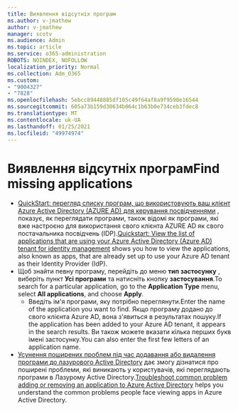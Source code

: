 ```yaml
---
title: Виявлення відсутніх програм
ms.author: v-jmathew
author: v-jmathew
manager: scotv
ms.audience: Admin
ms.topic: article
ms.service: o365-administration
ROBOTS: NOINDEX, NOFOLLOW
localization_priority: Normal
ms.collection: Adm_O365
ms.custom:
- "9004327"
- "7828"
ms.openlocfilehash: 5ebcc89448885df105c49f64af8a9f9598e16544
ms.sourcegitcommit: 605a73b159d30634b064c1b63b0e734ceb3fdec8
ms.translationtype: MT
ms.contentlocale: uk-UA
ms.lasthandoff: 01/25/2021
ms.locfileid: "49974974"
---
```

# <a name="find-missing-applications"></a><span data-ttu-id="dd92d-102">Виявлення відсутніх програм</span><span class="sxs-lookup"><span data-stu-id="dd92d-102">Find missing applications</span></span>

- <span data-ttu-id="dd92d-103">[QuickStart: перегляд списку програм, що використовують ваш клієнт Azure Active Directory (AZURE AD) для керування посвідченнями](https://docs.microsoft.com/azure/active-directory/manage-apps/view-applications-portal) , показує, як переглядати програми, також відомі як програми, які вже настроєно для використання свого клієнта AZURE AD як свого постачальника посвідчень (IDP).</span><span class="sxs-lookup"><span data-stu-id="dd92d-103">[Quickstart: View the list of applications that are using your Azure Active Directory (Azure AD) tenant for identity management](https://docs.microsoft.com/azure/active-directory/manage-apps/view-applications-portal) shows you how to view the applications, also known as apps, that are already set up to use your Azure AD tenant as their Identity Provider (IdP).</span></span>
- <span data-ttu-id="dd92d-104">Щоб знайти певну програму, перейдіть до меню **тип застосунку** , виберіть пункт **Усі програми** та натисніть кнопку **застосування**.</span><span class="sxs-lookup"><span data-stu-id="dd92d-104">To search for a particular application, go to the **Application Type** menu, select **All applications**, and choose **Apply**.</span></span>
  - <span data-ttu-id="dd92d-105">Введіть ім'я програми, яку потрібно переглянути.</span><span class="sxs-lookup"><span data-stu-id="dd92d-105">Enter the name of the application you want to find.</span></span> <span data-ttu-id="dd92d-106">Якщо програму додано до свого клієнта Azure AD, вона з'явиться в результатах пошуку.</span><span class="sxs-lookup"><span data-stu-id="dd92d-106">If the application has been added to your Azure AD tenant, it appears in the search results.</span></span> <span data-ttu-id="dd92d-107">Ви також можете вказати кілька перших букв імені застосунку.</span><span class="sxs-lookup"><span data-stu-id="dd92d-107">You can also enter the first few letters of an application name.</span></span>
- <span data-ttu-id="dd92d-108">[Усунення поширених проблем під час додавання або видалення програми до лазурового Active Directory](https://docs.microsoft.com/azure/active-directory/manage-apps/troubleshoot-adding-apps) дає змогу дізнатися про поширені проблеми, які виникають у користувачів, які переглядають програми в Лазурому Active Directory.</span><span class="sxs-lookup"><span data-stu-id="dd92d-108">[Troubleshoot common problem adding or removing an application to Azure Active Directory](https://docs.microsoft.com/azure/active-directory/manage-apps/troubleshoot-adding-apps) helps you understand the common problems people face viewing apps in Azure Active Directory.</span></span>
